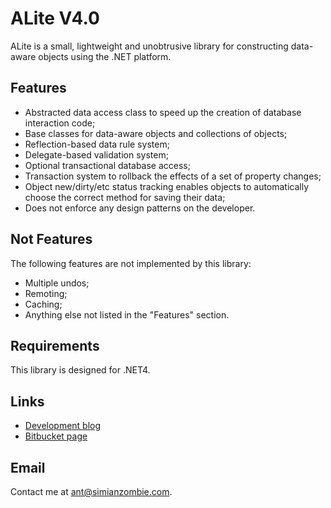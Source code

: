 ALite V4.0
==========

  ALite is a small, lightweight and unobtrusive library for constructing
  data-aware objects using the .NET platform.
  

Features
--------

 - Abstracted data access class to speed up the creation of database
   interaction code;
 - Base classes for data-aware objects and collections of objects;
 - Reflection-based data rule system;
 - Delegate-based validation system;
 - Optional transactional database access;
 - Transaction system to rollback the effects of a set of property changes;
 - Object new/dirty/etc status tracking enables objects to automatically choose
   the correct method for saving their data;
 - Does not enforce any design patterns on the developer.


Not Features
------------

The following features are not implemented by this library:
  
 - Multiple undos;
 - Remoting;
 - Caching;
 - Anything else not listed in the "Features" section.
   

Requirements
------------

This library is designed for .NET4.
  
  
Links
-----

 - [Development blog][1]
 - [Bitbucket page][2]

  [1]: http://ant.simianzombie.com
  [2]: http://bitbucket.org/ant512/alite


Email
-----

  Contact me at <ant@simianzombie.com>.